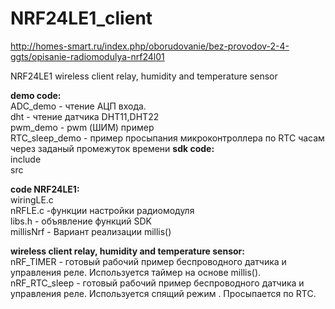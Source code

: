 NRF24LE1_client
===============


http://homes-smart.ru/index.php/oborudovanie/bez-provodov-2-4-ggts/opisanie-radiomodulya-nrf24l01


NRF24LE1 wireless client relay, humidity and temperature sensor

<B>demo code:</B><br>
ADC_demo - чтение АЦП входа.<br>
dht - чтение датчика DHT11,DHT22<br>
pwm_demo - pwm (ШИМ) пример<br>
RTC_sleep_demo - пример просыпания микроконтроллера по RTC часам через заданый промежуток времени
<B>sdk code:</B><br>
include<br>
src

<B>code NRF24LE1:</B><br>
wiringLE.c<br>
nRFLE.c -функции настройки радиомодуля<br>
libs.h - объявление функций SDK<br>
millisNrf - Вариант реализации millis()


<B>wireless client relay, humidity and temperature sensor:</B><br>
nRF_TIMER - готовый рабочий пример беспроводного датчика и управления реле. Используется таймер на основе millis().<br>
nRF_RTC_sleep - готовый рабочий пример беспроводного датчика и управления реле. Используется спящий режим . Просыпается по RTC.